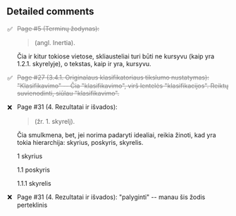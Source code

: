 
<style>
  input[type="checkbox"]::before {
  content: '❌';
  display: inline-block;
  width: 1em;
  height: 1em;
  margin-right: 0.5em;
}

input[type="checkbox"]:checked::before {
  content: '✅';
}

input[type="checkbox"] {
  appearance: none;
  -webkit-appearance: none;
  -moz-appearance: none;
  border: none;
  background: none;
  cursor: pointer;
}

p:has(input[type="checkbox"]:checked){
  text-decoration: line-through;
  color: gray;
}

</style>
## Detailed comments
 - [x] Page #5 (Terminų žodynas):
   > (angl. Inertia).

   Čia ir kitur tokiose vietose, skliausteliai turi būti ne kursyvu (kaip yra 1.2.1. skyrelyje), o tekstas, kaip ir yra, kursyvu.

 - [x] Page #27 (3.4.1. Originalaus klasifikatoriaus tikslumo nustatymas): "Klasifikavimo" -- Čia "klasifikavimo", virš lentelės "klasifikacijos". Reiktų suvienodinti, siūlau "klasifikavimo".

 - [ ] Page #31 (4. Rezultatai ir išvados):
   > (žr. 1. skyrelį).

   Čia smulkmena, bet, jei norima padaryti idealiai, reikia žinoti, kad yra tokia hierarchija: skyrius, poskyris, skyrelis.

   1 skyrius

   1.1 poskyris

   1.1.1 skyrelis

 - [ ] Page #31 (4. Rezultatai ir išvados): "palyginti" -- manau šis žodis perteklinis


